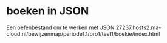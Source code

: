 # boeken in JSON
Een oefenbestand om te werken met JSON
27237.hosts2.ma-cloud.nl/bewijzenmap/periode1.1/pro1/test1/boekie/index.html
